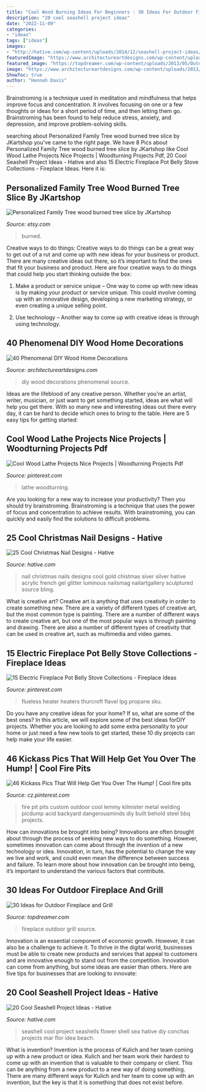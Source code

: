 ```yaml
---
title: "Cool Wood Burning Ideas For Beginners : 30 Ideas For Outdoor Fireplace And Grill"
description: "20 cool seashell project ideas"
date: "2022-11-09"
categories:
- "ideas"
tags: ["ideas"]
images:
- "http://hative.com/wp-content/uploads/2014/12/seashell-project-ideas/8-seashell-flower.jpg"
featuredImage: "https://www.architectureartdesigns.com/wp-content/uploads/2013/07/thisiswaf.wordpress._com_2013_04_07_sunday-projects-diy.jpg"
featured_image: "https://topdreamer.com/wp-content/uploads/2013/05/Outdoor-Fireplace-19.jpg"
image: "https://www.architectureartdesigns.com/wp-content/uploads/2013/07/thisiswaf.wordpress._com_2013_04_07_sunday-projects-diy.jpg"
ShowToc: true
author: "Hannah Davis"
---
```



Brainstroming is a technique used in meditation and mindfulness that helps improve focus and concentration. It involves focusing on one or a few thoughts or ideas for a short period of time, and then letting them go. Brainstroming has been found to help reduce stress, anxiety, and depression, and improve problem-solving skills.

	

		
searching about Personalized Family Tree wood burned tree slice by JKartshop you've came to the right page. We have 8 Pics about Personalized Family Tree wood burned tree slice by JKartshop like Cool Wood Lathe Projects Nice Projects | Woodturning Projects Pdf, 20 Cool Seashell Project Ideas - Hative and also 15 Electric Fireplace Pot Belly Stove Collections - Fireplace Ideas. Here it is:
		
    
## Personalized Family Tree Wood Burned Tree Slice By JKartshop

<img loading=lazy src="https://img1.etsystatic.com/019/0/6201302/il_570xN.489712197_fsqq.jpg" onerror="this.onerror=null;this.src='https://tse4.mm.bing.net/th?id=OIP.Hk1SxrtvZAsEr1Kufwv8DwHaK_&amp;pid=15.1';" alt="Personalized Family Tree wood burned tree slice by JKartshop">

_Source: etsy.com_

>burned. 

	

Creative ways to do things:
Creative ways to do things can be a great way to get out of a rut and come up with new ideas for your business or product. There are many creative ideas out there, so it’s important to find the ones that fit your business and product. Here are four creative ways to do things that could help you start thinking outside the box:
1. Make a product or service unique – One way to come up with new ideas is by making your product or service unique. This could involve coming up with an innovative design, developing a new marketing strategy, or even creating a unique selling point.

2. Use technology – Another way to come up with creative ideas is through using technology.

    
## 40 Phenomenal DIY Wood Home Decorations

<img loading=lazy src="https://www.architectureartdesigns.com/wp-content/uploads/2013/07/thisiswaf.wordpress._com_2013_04_07_sunday-projects-diy.jpg" onerror="this.onerror=null;this.src='https://tse2.mm.bing.net/th?id=OIP.pZ2HdphMMvjPJ0oI4mOI8gAAAA&amp;pid=15.1';" alt="40 Phenomenal DIY Wood Home Decorations">

_Source: architectureartdesigns.com_

>diy wood decorations phenomenal source. 

	

Ideas are the lifeblood of any creative person. Whether you're an artist, writer, musician, or just want to get something started, ideas are what will help you get there. With so many new and interesting ideas out there every day, it can be hard to decide which ones to bring to the table. Here are 5 easy tips for getting started: 

    
## Cool Wood Lathe Projects Nice Projects | Woodturning Projects Pdf

<img loading=lazy src="https://i.pinimg.com/736x/b9/0b/1e/b90b1e3d0b9ae217b23f4f42264955b0.jpg" onerror="this.onerror=null;this.src='https://tse2.mm.bing.net/th?id=OIP.06U8fofDwpE8GFZPfZ1UPwAAAA&amp;pid=15.1';" alt="Cool Wood Lathe Projects Nice Projects | Woodturning Projects Pdf">

_Source: pinterest.com_

>lathe woodturning. 

	

Are you looking for a new way to increase your productivity? Then you should try brainstroming. Brainstroming is a technique that uses the power of focus and concentration to achieve results. With brainstroming, you can quickly and easily find the solutions to difficult problems.

    
## 25 Cool Christmas Nail Designs - Hative

<img loading=lazy src="http://hative.com/wp-content/uploads/2014/11/christmas-nail-designs/11-cool-christmas-nail-designs.jpg" onerror="this.onerror=null;this.src='https://tse1.mm.bing.net/th?id=OIP.KBlOtUi4yY1dvZbQf5Vj0QHaGp&amp;pid=15.1';" alt="25 Cool Christmas Nail Designs - Hative">

_Source: hative.com_

>nail christmas nails designs cool gold chistmas siver silver hative acrylic french gel glitter luminous nailsmag nailartgallery sculptured source bling. 

	

What is creative art?
Creative art is anything that uses creativity in order to create something new. There are a variety of different types of creative art, but the most common type is painting. There are a number of different ways to create creative art, but one of the most popular ways is through painting and drawing. There are also a number of different types of creativity that can be used in creative art, such as multimedia and video games.

    
## 15 Electric Fireplace Pot Belly Stove Collections - Fireplace Ideas

<img loading=lazy src="https://i.pinimg.com/736x/81/29/4c/81294c3bdd4d295b35e685b79d8df8a8.jpg" onerror="this.onerror=null;this.src='https://tse1.mm.bing.net/th?id=OIP.9zvI2UXRjCDRGkg-LU5bMwHaHa&amp;pid=15.1';" alt="15 Electric Fireplace Pot Belly Stove Collections - Fireplace Ideas">

_Source: pinterest.com_

>flueless heater heaters thurcroft flavel lpg propane sku. 

	

Do you have any creative ideas for your home? If so, what are some of the best ones? In this article, we will explore some of the best ideas forDIY projects. Whether you are looking to add some extra personality to your home or just need a few new tools to get started, these 10 diy projects can help make your life easier.

    
## 46 Kickass Pics That Will Help Get You Over The Hump! | Cool Fire Pits

<img loading=lazy src="https://i.pinimg.com/736x/5e/09/66/5e0966b81ff2a66a8a63e48db83ea19c.jpg" onerror="this.onerror=null;this.src='https://tse4.mm.bing.net/th?id=OIP.zrCMsz5i11q7NYwZXLgzDgHaNd&amp;pid=15.1';" alt="46 Kickass Pics That Will Help Get You Over The Hump! | Cool fire pits">

_Source: cz.pinterest.com_

>fire pit pits custom outdoor cool lemmy kilmister metal welding picdump acid backyard dangerousminds diy built behold steel bbq projects. 

	

How can innovations be brought into being?
Innovations are often brought about through the process of seeking new ways to do something. However, sometimes innovation can come about through the invention of a new technology or idea. Innovation, in turn, has the potential to change the way we live and work, and could even mean the difference between success and failure. To learn more about how innovation can be brought into being, it’s important to understand the various factors that contribute.

    
## 30 Ideas For Outdoor Fireplace And Grill

<img loading=lazy src="https://topdreamer.com/wp-content/uploads/2013/05/Outdoor-Fireplace-19.jpg" onerror="this.onerror=null;this.src='https://tse4.mm.bing.net/th?id=OIP.pdZt3U-K7wGLYBQe2Zd7mwAAAA&amp;pid=15.1';" alt="30 Ideas for Outdoor Fireplace and Grill">

_Source: topdreamer.com_

>fireplace outdoor grill source. 

	

Innovation is an essential component of economic growth. However, it can also be a challenge to achieve it. To thrive in the digital world, businesses must be able to create new products and services that appeal to customers and are innovative enough to stand out from the competition. Innovation can come from anything, but some ideas are easier than others. Here are five tips for businesses that are looking to innovate:

    
## 20 Cool Seashell Project Ideas - Hative

<img loading=lazy src="http://hative.com/wp-content/uploads/2014/12/seashell-project-ideas/8-seashell-flower.jpg" onerror="this.onerror=null;this.src='https://tse2.mm.bing.net/th?id=OIP.DhHBkS07_Q0sr5Fnyjy0_QHaJ6&amp;pid=15.1';" alt="20 Cool Seashell Project Ideas - Hative">

_Source: hative.com_

>seashell cool project seashells flower shell sea hative diy conchas projects mar flor idea beach. 

	

What is invention?
Invention is the process of Kulich and her team coming up with a new product or idea. Kulich and her team work their hardest to come up with an invention that is valuable to their company or client. This can be anything from a new product to a new way of doing something. There are many different ways for Kulich and her team to come up with an invention, but the key is that it is something that does not exist before.

